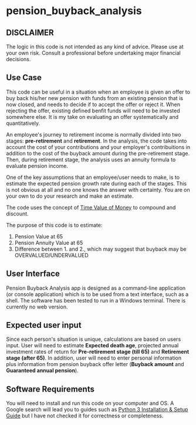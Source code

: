 # pension_buyback_analysis

## DISCLAIMER

The logic in this code is not intended as any kind of advice. Please use at your own risk.
Consult a professional before undertaking major financial decisions.

## Use Case

This code can be useful in a situation when an employee is given an offer to buy back his/her new pension with funds from an existing pension that is now closed, and needs to decide if to accept the offer or reject it. When rejecting the offer, existing defined benfit funds will need to be invested somewhere else. It is my take on evaluating an offer systematically and quantitatively.  

An employee's journey to retirement income is normally divided into two stages: **pre-retirement** and **retirement**. In the analysis, the code takes into account the cost of your contributions and your employer's contribuitions in addition to the cost of the buyback amount during the pre-retirement stage. Then, during retirement stage, the analysis uses an annuity formula to evaluate pension income.

One of the key assumptions that an employee/user needs to make, is to estimate the expected pension growth rate during each of the stages. This is not obvious at all and no one knows the answer with certainty. You are on your own to do your research and make an estimate.

The code uses the concept of [Time Value of Money](https://www.investopedia.com/terms/t/timevalueofmoney.asp) to compound and discount.

The purpose of this code is to estimate:

1. Pension Value at 65
2. Pension Annuity Value at 65
3. Difference between 1. and 2., which may suggest that buyback may be OVERVALUED/UNDERVALUED  

## User Interface

Pension Buyback Analysis app is designed as a command-line application (or console application) which is to be used from a text interface, such as a shell.
The software has been tested to run in a Windows terminal. There is currently no web version.

## Expected user input

Since each person's situation is unique, calculations are based on users input. User will need to estimate **Expected death age**, projected annual investment rates of return for **Pre-retirement stage (till 65)** and **Retirement stage (after 65)**. In addition, user will need to enter personal information plus information from pension buyback offer letter (**Buyback amount** and **Guaranteed annual pension**).

## Software Requirements

You will need to install and run this code on your computer and OS. A Google search will lead you to guides such as [Python 3 Installation & Setup Guide](https://realpython.com/installing-python/) but I  have not checked it for correctness or completeness.
